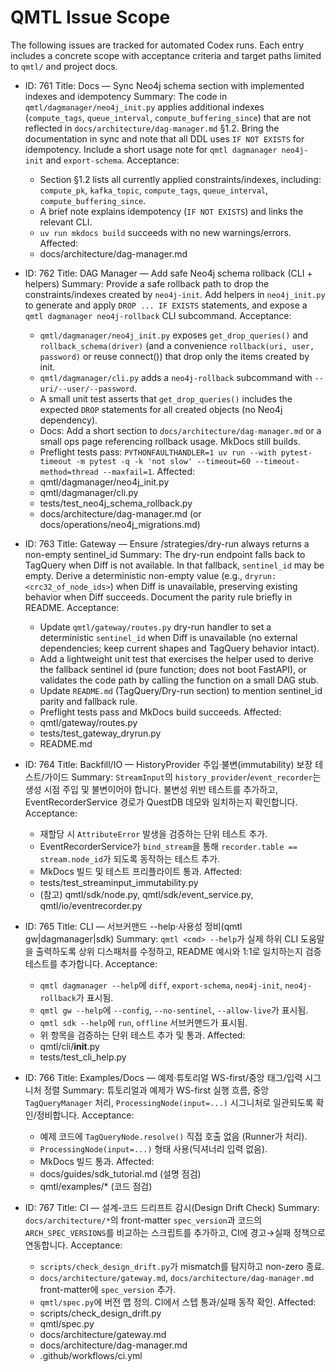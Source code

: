 # QMTL Issue Scope

The following issues are tracked for automated Codex runs. Each entry includes a concrete scope with acceptance criteria and target paths limited to `qmtl/` and project docs.

- ID: 761
  Title: Docs — Sync Neo4j schema section with implemented indexes and idempotency
  Summary: The code in `qmtl/dagmanager/neo4j_init.py` applies additional indexes (`compute_tags`, `queue_interval`, `compute_buffering_since`) that are not reflected in `docs/architecture/dag-manager.md` §1.2. Bring the documentation in sync and note that all DDL uses `IF NOT EXISTS` for idempotency. Include a short usage note for `qmtl dagmanager neo4j-init` and `export-schema`.
  Acceptance:
    - Section §1.2 lists all currently applied constraints/indexes, including: `compute_pk`, `kafka_topic`, `compute_tags`, `queue_interval`, `compute_buffering_since`.
    - A brief note explains idempotency (`IF NOT EXISTS`) and links the relevant CLI.
    - `uv run mkdocs build` succeeds with no new warnings/errors.
  Affected:
    - docs/architecture/dag-manager.md

- ID: 762
  Title: DAG Manager — Add safe Neo4j schema rollback (CLI + helpers)
  Summary: Provide a safe rollback path to drop the constraints/indexes created by `neo4j-init`. Add helpers in `neo4j_init.py` to generate and apply `DROP ... IF EXISTS` statements, and expose a `qmtl dagmanager neo4j-rollback` CLI subcommand.
  Acceptance:
    - `qmtl/dagmanager/neo4j_init.py` exposes `get_drop_queries()` and `rollback_schema(driver)` (and a convenience `rollback(uri, user, password)` or reuse connect()) that drop only the items created by init.
    - `qmtl/dagmanager/cli.py` adds a `neo4j-rollback` subcommand with `--uri/--user/--password`.
    - A small unit test asserts that `get_drop_queries()` includes the expected `DROP` statements for all created objects (no Neo4j dependency).
    - Docs: Add a short section to `docs/architecture/dag-manager.md` or a small ops page referencing rollback usage. MkDocs still builds.
    - Preflight tests pass: `PYTHONFAULTHANDLER=1 uv run --with pytest-timeout -m pytest -q -k 'not slow' --timeout=60 --timeout-method=thread --maxfail=1`.
  Affected:
    - qmtl/dagmanager/neo4j_init.py
    - qmtl/dagmanager/cli.py
    - tests/test_neo4j_schema_rollback.py
    - docs/architecture/dag-manager.md (or docs/operations/neo4j_migrations.md)

- ID: 763
  Title: Gateway — Ensure /strategies/dry-run always returns a non-empty sentinel_id
  Summary: The dry-run endpoint falls back to TagQuery when Diff is not available. In that fallback, `sentinel_id` may be empty. Derive a deterministic non-empty value (e.g., `dryrun:<crc32_of_node_ids>`) when Diff is unavailable, preserving existing behavior when Diff succeeds. Document the parity rule briefly in README.
  Acceptance:
    - Update `qmtl/gateway/routes.py` dry-run handler to set a deterministic `sentinel_id` when Diff is unavailable (no external dependencies; keep current shapes and TagQuery behavior intact).
    - Add a lightweight unit test that exercises the helper used to derive the fallback sentinel id (pure function; does not boot FastAPI), or validates the code path by calling the function on a small DAG stub.
    - Update `README.md` (TagQuery/Dry-run section) to mention sentinel_id parity and fallback rule.
    - Preflight tests pass and MkDocs build succeeds.
  Affected:
    - qmtl/gateway/routes.py
    - tests/test_gateway_dryrun.py
    - README.md

- ID: 764
  Title: Backfill/IO — HistoryProvider 주입·불변(immutability) 보장 테스트/가이드
  Summary: `StreamInput`의 `history_provider`/`event_recorder`는 생성 시점 주입 및 불변이어야 합니다. 불변성 위반 테스트를 추가하고, EventRecorderService 경로가 QuestDB 데모와 일치하는지 확인합니다.
  Acceptance:
    - 재할당 시 `AttributeError` 발생을 검증하는 단위 테스트 추가.
    - EventRecorderService가 `bind_stream`을 통해 `recorder.table == stream.node_id`가 되도록 동작하는 테스트 추가.
    - MkDocs 빌드 및 테스트 프리플라이트 통과.
  Affected:
    - tests/test_streaminput_immutability.py
    - (참고) qmtl/sdk/node.py, qmtl/sdk/event_service.py, qmtl/io/eventrecorder.py

- ID: 765
  Title: CLI — 서브커맨드 --help·사용성 정비(qmtl gw|dagmanager|sdk)
  Summary: `qmtl <cmd> --help`가 실제 하위 CLI 도움말을 출력하도록 상위 디스패처를 수정하고, README 예시와 1:1로 일치하는지 검증 테스트를 추가합니다.
  Acceptance:
    - `qmtl dagmanager --help`에 `diff`, `export-schema`, `neo4j-init`, `neo4j-rollback`가 표시됨.
    - `qmtl gw --help`에 `--config`, `--no-sentinel`, `--allow-live`가 표시됨.
    - `qmtl sdk --help`에 `run`, `offline` 서브커맨드가 표시됨.
    - 위 항목을 검증하는 단위 테스트 추가 및 통과.
  Affected:
    - qmtl/cli/__init__.py
    - tests/test_cli_help.py

- ID: 766
  Title: Examples/Docs — 예제·튜토리얼 WS-first/중앙 태그/입력 시그니처 정렬
  Summary: 튜토리얼과 예제가 WS-first 실행 흐름, 중앙 `TagQueryManager` 처리, `ProcessingNode(input=...)` 시그니처로 일관되도록 확인/정비합니다.
  Acceptance:
    - 예제 코드에 `TagQueryNode.resolve()` 직접 호출 없음 (Runner가 처리).
    - `ProcessingNode(input=...)` 형태 사용(딕셔너리 입력 없음).
    - MkDocs 빌드 통과.
  Affected:
    - docs/guides/sdk_tutorial.md (설명 점검)
    - qmtl/examples/* (코드 점검)

- ID: 767
  Title: CI — 설계-코드 드리프트 감시(Design Drift Check)
  Summary: `docs/architecture/*`의 front-matter `spec_version`과 코드의 `ARCH_SPEC_VERSIONS`를 비교하는 스크립트를 추가하고, CI에 경고→실패 정책으로 연동합니다.
  Acceptance:
    - `scripts/check_design_drift.py`가 mismatch를 탐지하고 non-zero 종료.
    - `docs/architecture/gateway.md`, `docs/architecture/dag-manager.md` front-matter에 `spec_version` 추가.
    - `qmtl/spec.py`에 버전 맵 정의. CI에서 스텝 통과/실패 동작 확인.
  Affected:
    - scripts/check_design_drift.py
    - qmtl/spec.py
    - docs/architecture/gateway.md
    - docs/architecture/dag-manager.md
    - .github/workflows/ci.yml
